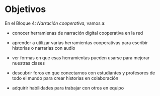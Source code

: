 # Objetivos

En el Bloque 4: _Narración cooperativa_, vamos a:

*   conocer herramienas de narración digital cooperativa en la red
*   aprender a utilizar varias herramientas cooperativas para escribir historias o narrarlas con audio  
    
*   ver formas en que esas herramientas pueden usarse para mejorar nuestras clases  
    
*   descubrir foros en que conectarnos con estudiantes y profesores de todo el mundo para crear historias en colaboración  
    
*   adquirir habilidades para trabajar con otros en equipo